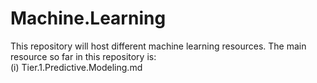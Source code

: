 # Machine.Learning

This repository will host different machine learning resources. 
The main resource so far in this repository is:  
(i) Tier.1.Predictive.Modeling.md
